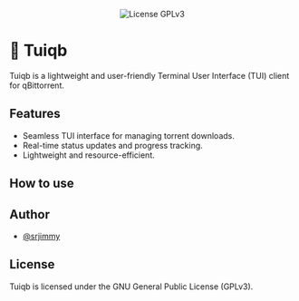 <p align="center">
  <img alt="License GPLv3" src="https://img.shields.io/github/license/srjimmy/tuiqb" />
</p>

# 🚀 Tuiqb

Tuiqb is a lightweight and user-friendly Terminal User Interface (TUI) client
for qBittorrent.

## Features

- Seamless TUI interface for managing torrent downloads.
- Real-time status updates and progress tracking.
- Lightweight and resource-efficient.

## How to use



## Author

- [@srjimmy](https://www.github.com/srjimmy)

## License

Tuiqb is licensed under the GNU General Public License (GPLv3).